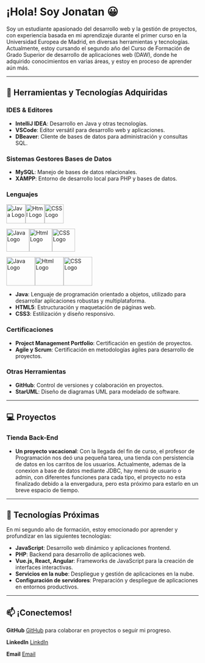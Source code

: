 <!--
**Mr-JonatanGomez/Mr-JonatanGomez** is a ✨ _special_ ✨ repository because its `README.md` (this file) appears on your GitHub profile.

Here are some ideas to get you started:

- 🔭 I’m currently working on ...
- 🌱 I’m currently learning ...
- 👯 I’m looking to collaborate on ...
- 🤔 I’m looking for help with ...
- 💬 Ask me about ...
- 📫 How to reach me: ...
- 😄 Pronouns: ...
- ⚡ Fun fact: ...
-->
# ¡Hola! Soy Jonatan 😀

Soy un estudiante apasionado del desarrollo web y la gestión de proyectos, con experiencia basada en mi aprendizaje durante el primer curso en la Universidad Europea de Madrid, en diversas herramientas y tecnologías. Actualmente, estoy cursando el segundo año del Curso de Formación de Grado Superior de desarrollo de aplicaciones web (DAW), donde he adquirido conocimientos en varias áreas, y estoy en proceso de aprender aún más.

---

## 🔧 Herramientas y Tecnologías Adquiridas

### IDES & Editores

- **IntelliJ IDEA**: Desarrollo en Java y otras tecnologías.
- **VSCode**: Editor versátil para desarrollo web y aplicaciones.
- **DBeaver**: Cliente de bases de datos para administración y consultas SQL.

### Sistemas Gestores Bases de Datos
- **MySQL**: Manejo de bases de datos relacionales.
- **XAMPP**: Entorno de desarrollo local para PHP y bases de datos.

<!-- LOGOS A IMPLEMENTAR
Actual 
<img src="https://cdn.jsdelivr.net/gh/devicons/devicon@latest/icons/intellij/intellij-original.svg" width="50" height="50" />
<img src="https://cdn.jsdelivr.net/gh/devicons/devicon@latest/icons/vscode/vscode-original-wordmark.svg" width="50" height="50" />
<img src="https://cdn.jsdelivr.net/gh/devicons/devicon@latest/icons/dbeaver/dbeaver-original.svg" width="50" height="50" />
<img src="https://cdn.jsdelivr.net/gh/devicons/devicon@latest/icons/mysql/mysql-original-wordmark.svg" width="50" height="50" />
<img src="https://cdn.jsdelivr.net/gh/devicons/devicon@latest/icons/github/github-original-wordmark.svg" width="50" height="50" />
<img src="https://cdn.jsdelivr.net/gh/devicons/devicon@latest/icons/json/json-original.svg" width="50" height="50" />
<img src="https://cdn.jsdelivr.net/gh/devicons/devicon/icons/java/java-original-wordmark.svg" alt="Java Logo" width="50" height="50"/>
<img src="https://cdn.jsdelivr.net/gh/devicons/devicon@latest/icons/html5/html5-original-wordmark.svg" alt="Html Logo" width="50" height="50"/>
<img src="https://cdn.jsdelivr.net/gh/devicons/devicon@latest/icons/css3/css3-original-wordmark.svg" alt="CSS Logo" width="50" height="50"/>

Futuro
<img src="https://cdn.jsdelivr.net/gh/devicons/devicon@latest/icons/php/php-original.svg" width="50" height="50" />
<img src="https://cdn.jsdelivr.net/gh/devicons/devicon@latest/icons/react/react-original-wordmark.svg" width="50" height="50" />
<img src="https://cdn.jsdelivr.net/gh/devicons/devicon@latest/icons/vuejs/vuejs-original-wordmark.svg" width="50" height="50" />
<img src="https://cdn.jsdelivr.net/gh/devicons/devicon@latest/icons/angular/angular-original.svg" width="50" height="50" />
<img src="https://cdn.jsdelivr.net/gh/devicons/devicon@latest/icons/javascript/javascript-original.svg" width="50" height="50" />
DESCRIPCIONES

Actual
IntelliJ IDEA: Entorno de desarrollo integrado (IDE) para desarrollo en múltiples lenguajes, especialmente Java.
VSCode: Editor de código fuente ligero con soporte para extensiones y depuración.
DBeaver: Herramienta universal de administración de bases de datos con soporte para múltiples motores.
MySQL: Sistema de gestión de bases de datos relacional para almacenar y administrar datos.
GitHub: Plataforma para control de versiones y colaboración en proyectos utilizando Git.
JSON: Formato de intercambio de datos ligero y basado en texto, utilizado comúnmente en APIs.
Futuro
PHP: Lenguaje de programación del lado del servidor utilizado para el desarrollo web dinámico.
React: Librería de JavaScript para construir interfaces de usuario dinámicas y componentes reutilizables.
Vue.js: Framework progresivo de JavaScript para construir interfaces de usuario modernas.
Angular: Framework de desarrollo de aplicaciones web basado en TypeScript, diseñado por Google.
JavaScript: Lenguaje de programación dinámico utilizado para desarrollo web interactivo en el navegador.


-->

### Lenguajes
<img src="https://cdn.jsdelivr.net/gh/devicons/devicon/icons/java/java-original-wordmark.svg" alt="Java Logo" width="50" height="50"/><img src="https://cdn.jsdelivr.net/gh/devicons/devicon@latest/icons/html5/html5-original-wordmark.svg" alt="Html Logo" width="50" height="50"/><img src="https://cdn.jsdelivr.net/gh/devicons/devicon@latest/icons/css3/css3-original-wordmark.svg" alt="CSS Logo" width="50" height="50"/>

<img src="https://cdn.jsdelivr.net/gh/devicons/devicon/icons/java/java-original-wordmark.svg" alt="Java Logo" width="60" height="60"/><img src="https://cdn.jsdelivr.net/gh/devicons/devicon@latest/icons/html5/html5-original-wordmark.svg" alt="Html Logo" width="60" height="60"/><img src="https://cdn.jsdelivr.net/gh/devicons/devicon@latest/icons/css3/css3-original-wordmark.svg" alt="CSS Logo" width="60" height="60"/>

<img src="https://cdn.jsdelivr.net/gh/devicons/devicon/icons/java/java-original-wordmark.svg" alt="Java Logo" width="75" height="75"/><img src="https://cdn.jsdelivr.net/gh/devicons/devicon@latest/icons/html5/html5-original-wordmark.svg" alt="Html Logo" width="75" height="75"/><img src="https://cdn.jsdelivr.net/gh/devicons/devicon@latest/icons/css3/css3-original-wordmark.svg" alt="CSS Logo" width="75" height="75"/>

- **Java**: Lenguaje de programación orientado a objetos, utilizado para desarrollar aplicaciones robustas y multiplataforma.
- **HTML5**: Estructuración y maquetación de páginas web.
- **CSS3**: Estilización y diseño responsivo.

### Certificaciones
- **Project Management Portfolio**: Certificación en gestión de proyectos.
- **Agile y Scrum**: Certificación en metodologías ágiles para desarrollo de proyectos.

### Otras Herramientas
- **GitHub**: Control de versiones y colaboración en proyectos.
- **StarUML**: Diseño de diagramas UML para modelado de software.

---
## 💻 Proyectos
### Tienda Back-End
- **Un proyecto vacacional**:
    Con la llegada del fin de curso, el profesor de Programación nos deó una pequeña tarea, una tienda con persistencia de datos en los carritos de los usuarios.
  Actualmente, ademas de la conexion a base de datos mediante JDBC, hay menú de usuario o admin, con diferentes funciones para cada tipo, el proyecto no esta finalizado debido a la envergadura, pero esta próximo para estarlo en un breve espacio de tiempo.

---

## 🚀 Tecnologías Próximas

En mi segundo año de formación, estoy emocionado por aprender y profundizar en las siguientes tecnologías:

- **JavaScript**: Desarrollo web dinámico y aplicaciones frontend.
- **PHP**: Backend para desarrollo de aplicaciones web.
- **Vue.js, React, Angular**: Frameworks de JavaScript para la creación de interfaces interactivas.
- **Servicios en la nube**: Despliegue y gestión de aplicaciones en la nube.
- **Configuración de servidores**: Preparación y despliegue de aplicaciones en entornos productivos.

---

## 📫 ¡Conectemos!

**GitHub**
[GitHub](https://github.com/tu-usuario) para colaborar en proyectos o seguir mi progreso.

**LinkedIn**
[LinkdIn](https://www.linkedin.com/in/jos%C3%A9-jonatan-g%C3%B3mez-rodr%C3%ADguez-83b766282/)

**Email**
[Email](mailto:jjonatan.gr@gmail.com) 
